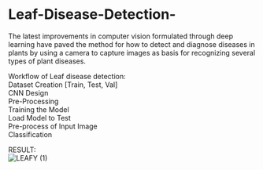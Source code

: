 # Leaf-Disease-Detection-
The latest improvements in computer vision formulated through deep learning have paved the method for how to detect and diagnose diseases in plants by using a camera to capture images as basis for recognizing several types of plant diseases. <br>

Workflow of Leaf disease detection: <br>
Dataset Creation [Train, Test, Val] <BR>
CNN Design<br>
Pre-Processing <br>
Training the Model<br>
Load Model to Test<br>
Pre-process of Input Image<br>
Classification<br>


RESULT:<BR>
![LEAFY (1)](https://github.com/zadkiel05/Leaf-Disease-Detection-/assets/136728698/edf0e758-2dc5-41de-97c6-bb31b9bbd0e7)







